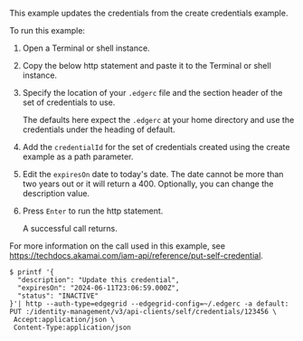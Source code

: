 This example updates the credentials from the create credentials example.

To run this example:

1. Open a Terminal or shell instance.

2. Copy the below http statement and paste it to the Terminal or shell instance.

3. Specify the location of your `.edgerc` file and the section header of the set of credentials to use.

   The defaults here expect the `.edgerc` at your home directory and use the credentials under the heading of default.

4. Add the `credentialId` for the set of credentials created using the create example as a path parameter.

5. Edit the `expiresOn` date to today's date. The date cannot be more than two years out or it will return a 400. Optionally, you can change the description value.

6. Press `Enter` to run the http statement.

   A successful call returns.

For more information on the call used in this example, see https://techdocs.akamai.com/iam-api/reference/put-self-credential.

```
$ printf '{
  "description": "Update this credential",
  "expiresOn": "2024-06-11T23:06:59.000Z",
  "status": "INACTIVE"
}'| http --auth-type=edgegrid --edgegrid-config=~/.edgerc -a default: PUT :/identity-management/v3/api-clients/self/credentials/123456 \
 Accept:application/json \
 Content-Type:application/json
 ```